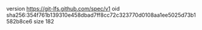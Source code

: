 version https://git-lfs.github.com/spec/v1
oid sha256:354f761b139310e458dbad7ff8cc72c323770d0108aa1ee5025d73b1582b8ce6
size 182

